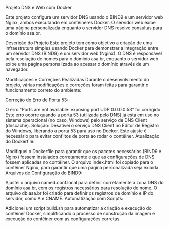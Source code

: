 Projeto DNS e Web com Docker

Este projeto configura um servidor DNS usando o BIND9 e um servidor web Nginx, ambos executando em contêineres Docker. O servidor web exibe uma página personalizada enquanto o servidor DNS resolve consultas para o domínio asa.br.

Descrição do Projeto
Este projeto tem como objetivo a criação de uma infraestrutura simples usando Docker para demonstrar a integração entre um servidor DNS (BIND9) e um servidor web (Nginx). O DNS é responsável pela resolução de nomes para o domínio asa.br, enquanto o servidor web exibe uma página personalizada ao acessar o domínio através de um navegador.

Modificações e Correções Realizadas
Durante o desenvolvimento do projeto, várias modificações e correções foram feitas para garantir o funcionamento correto do ambiente:

Correção do Erro de Porta 53:

O erro "Ports are not available: exposing port UDP 0.0.0.0:53" foi corrigido. Este erro ocorre quando a porta 53 (utilizada pelo DNS) já está em uso no sistema operacional (no caso, Windows) pelo serviço de DNS Client (dnscache).
Solução: Desativei o serviço DNS Client no Editor de Registro do Windows, liberando a porta 53 para uso no Docker. Este ajuste é necessário para evitar conflitos de porta ao rodar o contêiner.
Atualização do Dockerfile:

Modifiquei o Dockerfile para garantir que os pacotes necessários (BIND9 e Nginx) fossem instalados corretamente e que as configurações de DNS fossem aplicadas no contêiner.
O arquivo index.html foi copiado para o contêiner Nginx, para garantir que uma página personalizada seja exibida.
Arquivos de Configuração do BIND9:

Ajustei o arquivo named.conf.local para definir corretamente a zona DNS do domínio asa.br, com os registros necessários para resolução de nome.
O arquivo db.asa.br foi criado para definir os registros de domínio e IP do servidor, como A e CNAME.
Automatização com Scripts:

Adicionei um script build.sh para automatizar a criação e execução do contêiner Docker, simplificando o processo de construção da imagem e execução do contêiner com as configurações corretas.
